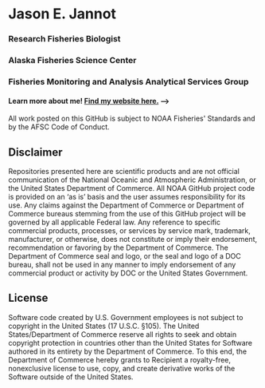 # Jason E. Jannot

### Research Fisheries Biologist 

### Alaska Fisheries Science Center

### Fisheries Monitoring and Analysis Analytical Services Group

#### Learn more about me! [Find my website here.](https://jjannot.github.io) -->
<!--More notes on how to do this, here: https://dev.to/charalambosioannou/create-a-dynamic-github-profile-readme-il5
-->

All work posted on this GitHub is subject to NOAA Fisheries' Standards and by the AFSC Code of Conduct.


## Disclaimer

Repositories presented here are scientific products and are not official communication of the National Oceanic and Atmospheric Administration, or the United States Department of Commerce. All NOAA GitHub project code is provided on an ‘as is’ basis and the user assumes responsibility for its use. Any claims against the Department of Commerce or Department of Commerce bureaus stemming from the use of this GitHub project will be governed by all applicable Federal law. Any reference to specific commercial products, processes, or services by service mark, trademark, manufacturer, or otherwise, does not constitute or imply their endorsement, recommendation or favoring by the Department of Commerce. The Department of Commerce seal and logo, or the seal and logo of a DOC bureau, shall not be used in any manner to imply endorsement of any commercial product or activity by DOC or the United States Government.

## License

Software code created by U.S. Government employees is not subject to copyright in the United States (17 U.S.C. §105). The United States/Department of Commerce reserve all rights to seek and obtain copyright protection in countries other than the United States for Software authored in its entirety by the Department of Commerce. To this end, the Department of Commerce hereby grants to Recipient a royalty-free, nonexclusive license to use, copy, and create derivative works of the Software outside of the United States.